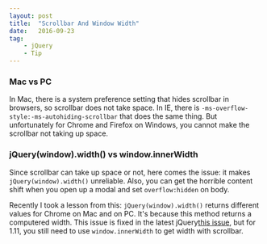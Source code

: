 ```yaml
---
layout: post
title:  "Scrollbar And Window Width"
date:   2016-09-23
tag:    
    - jQuery 
    - Tip
---
```


### Mac vs PC
In Mac, there is a system preference setting that hides scrollbar in browsers, so scrollbar does not take space. In IE, there is `-ms-overflow-style:-ms-autohiding-scrollbar` that does the same thing. But unfortunately for Chrome and Firefox on Windows, you cannot make the scrollbar not taking up space.

### jQuery(window).width() vs window.innerWidth
Since scrollbar can take up space or not, here comes the issue: it makes  `jQuery(window).width()` unreliable.
Also, you can get the horrible content shift when you open up a modal and set `overflow:hidden` on body.

Recently I took a lesson from this:   `jQuery(window).width()` returns different values for Chrome on Mac and on PC. It's because this method returns a computered width. This issue is fixed in the latest jQuery[this issue](https://github.com/jquery/jquery/issues/1729), but for 1.11, you still need to use `window.innerWidth` to get width with scrollbar.